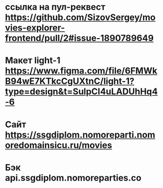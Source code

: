 
# ссылка на пул-реквест https://github.com/SizovSergey/movies-explorer-frontend/pull/2#issue-1890789649
# Макет light-1 https://www.figma.com/file/6FMWkB94wE7KTkcCgUXtnC/light-1?type=design&t=SulpCI4uLADUhHq4-6
# Сайт https://ssgdiplom.nomoreparti.nomoredomainsicu.ru/movies
# Бэк  api.ssgdiplom.nomoreparties.co

